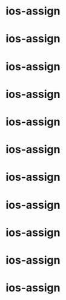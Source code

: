 # ios-assign
# ios-assign
# ios-assign
# ios-assign
# ios-assign
# ios-assign
# ios-assign
# ios-assign
# ios-assign
# ios-assign
# ios-assign
